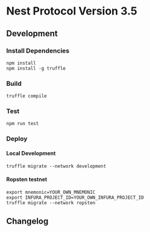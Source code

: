 # Nest Protocol Version 3.5

## Development

### Install Dependencies

```
npm install
npm install -g truffle
```

### Build

```shell
truffle compile
```

### Test

```shell
npm run test
```

### Deploy

#### Local Development

```shell
truffle migrate --network development
```

#### Ropsten testnet

```shell
export mnemonic=YOUR_OWN_MNEMONIC
export INFURA_PROJECT_ID=YOUR_OWN_INFURA_PROJECT_ID
truffle migrate --network ropsten
```
## Changelog
